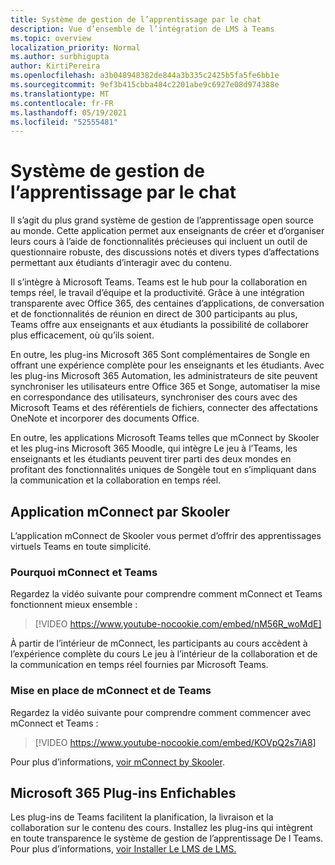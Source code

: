 ```yaml
---
title: Système de gestion de l’apprentissage par le chat
description: Vue d’ensemble de l’intégration de LMS à Teams
ms.topic: overview
localization_priority: Normal
ms.author: surbhigupta
author: KirtiPereira
ms.openlocfilehash: a3b048948382de844a3b335c2425b5fa5fe6bb1e
ms.sourcegitcommit: 9ef3b415cbba484c2201abe9c6927e08d974388e
ms.translationtype: MT
ms.contentlocale: fr-FR
ms.lasthandoff: 05/19/2021
ms.locfileid: "52555481"
---
```

# <a name="moodle-learning-management-system"></a>Système de gestion de l’apprentissage par le chat

Il s’agit du plus grand système de gestion de l’apprentissage open source au monde. Cette application permet aux enseignants de créer et d’organiser leurs cours à l’aide de fonctionnalités précieuses qui incluent un outil de questionnaire robuste, des discussions notés et divers types d’affectations permettant aux étudiants d’interagir avec du contenu.  
 
Il s’intègre à Microsoft Teams. Teams est le hub pour la collaboration en temps réel, le travail d’équipe et la productivité. Grâce à une intégration transparente avec Office 365, des centaines d’applications, de conversation et de fonctionnalités de réunion en direct de 300 participants au plus, Teams offre aux enseignants et aux étudiants la possibilité de collaborer plus efficacement, où qu’ils soient. 
 
En outre, les plug-ins Microsoft 365 Sont complémentaires de Songle en offrant une expérience complète pour les enseignants et les étudiants. Avec les plug-ins Microsoft 365 Automation, les administrateurs de site peuvent synchroniser les utilisateurs entre Office 365 et Songe, automatiser la mise en correspondance des utilisateurs, synchroniser des cours avec des Microsoft Teams et des référentiels de fichiers, connecter des affectations OneNote et incorporer des documents Office.  
 
En outre, les applications Microsoft Teams telles que mConnect by Skooler et les plug-ins Microsoft 365 Moodle, qui intègre Le jeu à l’Teams, les enseignants et les étudiants peuvent tirer parti des deux mondes en profitant des fonctionnalités uniques de Songèle tout en s’impliquant dans la communication et la collaboration en temps réel.

## <a name="mconnect-app-by-skooler"></a>Application mConnect par Skooler

L’application mConnect de Skooler vous permet d’offrir des apprentissages virtuels Teams en toute simplicité.

### <a name="why-mconnect-and-teams"></a>Pourquoi mConnect et Teams

Regardez la vidéo suivante pour comprendre comment mConnect et Teams fonctionnent mieux ensemble :

> [!VIDEO https://www.youtube-nocookie.com/embed/nM56R_woMdE]

À partir de l’intérieur de mConnect, les participants au cours accèdent à l’expérience complète du cours Le jeu à l’intérieur de la collaboration et de la communication en temps réel fournies par Microsoft Teams.

### <a name="get-started-with-mconnect-and-teams"></a>Mise en place de mConnect et de Teams

Regardez la vidéo suivante pour comprendre comment commencer avec mConnect et Teams :

> [!VIDEO https://www.youtube-nocookie.com/embed/KOVpQ2s7iA8]

Pour plus d’informations, [voir mConnect by Skooler](https://skooler.com/mconnect/how-to/).

## <a name="microsoft-365-moodle-plugins"></a>Microsoft 365 Plug-ins Enfichables

Les plug-ins de Teams facilitent la planification, la livraison et la collaboration sur le contenu des cours. Installez les plug-ins qui intègrent en toute transparence le système de gestion de l’apprentissage De l Teams. Pour plus d’informations, [voir Installer Le LMS de LMS.](moodleInstructions.md)

